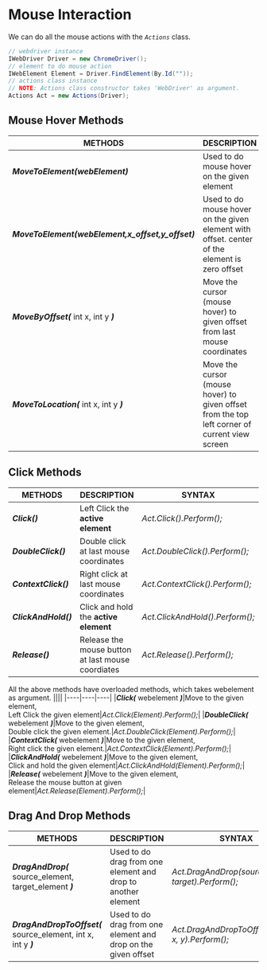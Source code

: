 # Mouse Interaction

We can do all the mouse actions with the *`Actions`* class.

```cs
// webdriver instance
IWebDriver Driver = new ChromeDriver();
// element to do mouse action
IWebElement Element = Driver.FindElement(By.Id(""));
// actions class instance
// NOTE: Actions class constructor takes 'WebDriver' as argument.
Actions Act = new Actions(Driver);
```

## Mouse Hover Methods

|METHODS|DESCRIPTION|SYNTAX|
|-|-|-|
|***MoveToElement(webElement)***|Used to do mouse hover on the given element|*Act.MoveToElement(Element).Perform();*|
|***MoveToElement(webElement,x_offset,y_offset)***|Used to do mouse hover on the given element with offset. center of the element is zero offset|*Act.MoveToElement(Element, x, y).Perform();*|
|***MoveByOffset(*** int x, int y ***)***|Move the cursor (mouse hover) to given offset from last mouse coordinates|*Act.MoveByOffset(x, y).Perform();*|
|***MoveToLocation(*** int x, int y ***)***|Move the cursor (mouse hover) to given offset from the top left corner of current view screen|*Act.MoveToLocation(x, y).Perform();*|

## Click Methods

|METHODS|DESCRIPTION|SYNTAX|
|-|-|-|
|***Click()***|Left Click the **active element**|*Act.Click().Perform();*|
|***DoubleClick()***|Double click at last mouse coordinates|*Act.DoubleClick().Perform();*|
|***ContextClick()***|Right click at last mouse coordinates|*Act.ContextClick().Perform();*|
|***ClickAndHold()***|Click and hold the **active element**|*Act.ClickAndHold().Perform();*|
|***Release()***|Release the mouse button at last mouse coordiates|*Act.Release().Perform();*|

All the above methods have overloaded methods, which takes webelement as argument.
||||
|----|----|----|
|***Click(*** webelement ***)***|Move to the given element, <br> Left Click the given element|*Act.Click(Element).Perform();*|
|***DoubleClick(*** webelement ***)***|Move to the given element, <br>Double click the given element.|*Act.DoubleClick(Element).Perform();*|
|***ContextClick(*** webelement ***)***|Move to the given element, <br>Right click the given element.|*Act.ContextClick(Element).Perform();*|
|***ClickAndHold(*** webelement ***)***|Move to the given element, <br>Click and hold the given element|*Act.ClickAndHold(Element).Perform();*|
|***Release(*** webelement ***)***|Move to the given element, <br>Release the mouse button at given element|*Act.Release(Element).Perform();*|

## Drag And Drop Methods

|METHODS|DESCRIPTION|SYNTAX|
|-|-|-|
|***DragAndDrop(*** source_element, target_element ***)***|Used to do drag from one element and drop to another element|*Act.DragAndDrop(source, target).Perform();*|
|***DragAndDropToOffset(*** source_element, int x, int y ***)***|Used to do drag from one element and drop on the given offset|*Act.DragAndDropToOffset(source, x, y).Perform();*|
